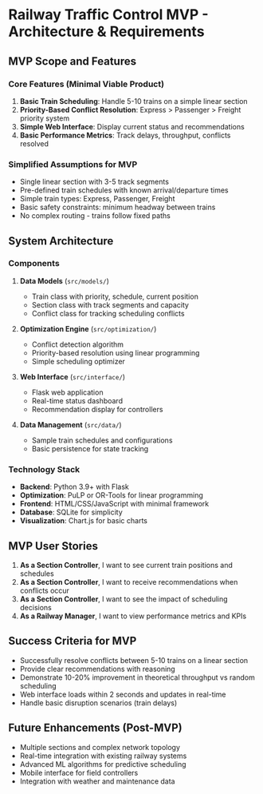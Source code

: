 # Railway Traffic Control MVP - Architecture & Requirements

## MVP Scope and Features

### Core Features (Minimal Viable Product)
1. **Basic Train Scheduling**: Handle 5-10 trains on a simple linear section
2. **Priority-Based Conflict Resolution**: Express > Passenger > Freight priority system
3. **Simple Web Interface**: Display current status and recommendations
4. **Basic Performance Metrics**: Track delays, throughput, conflicts resolved

### Simplified Assumptions for MVP
- Single linear section with 3-5 track segments
- Pre-defined train schedules with known arrival/departure times
- Simple train types: Express, Passenger, Freight
- Basic safety constraints: minimum headway between trains
- No complex routing - trains follow fixed paths

## System Architecture

### Components
1. **Data Models** (`src/models/`)
   - Train class with priority, schedule, current position
   - Section class with track segments and capacity
   - Conflict class for tracking scheduling conflicts

2. **Optimization Engine** (`src/optimization/`)
   - Conflict detection algorithm
   - Priority-based resolution using linear programming
   - Simple scheduling optimizer

3. **Web Interface** (`src/interface/`)
   - Flask web application
   - Real-time status dashboard
   - Recommendation display for controllers

4. **Data Management** (`src/data/`)
   - Sample train schedules and configurations
   - Basic persistence for state tracking

### Technology Stack
- **Backend**: Python 3.9+ with Flask
- **Optimization**: PuLP or OR-Tools for linear programming
- **Frontend**: HTML/CSS/JavaScript with minimal framework
- **Database**: SQLite for simplicity
- **Visualization**: Chart.js for basic charts

## MVP User Stories

1. **As a Section Controller**, I want to see current train positions and schedules
2. **As a Section Controller**, I want to receive recommendations when conflicts occur
3. **As a Section Controller**, I want to see the impact of scheduling decisions
4. **As a Railway Manager**, I want to view performance metrics and KPIs

## Success Criteria for MVP
- Successfully resolve conflicts between 5-10 trains on a linear section
- Provide clear recommendations with reasoning
- Demonstrate 10-20% improvement in theoretical throughput vs random scheduling
- Web interface loads within 2 seconds and updates in real-time
- Handle basic disruption scenarios (train delays)

## Future Enhancements (Post-MVP)
- Multiple sections and complex network topology
- Real-time integration with existing railway systems
- Advanced ML algorithms for predictive scheduling
- Mobile interface for field controllers
- Integration with weather and maintenance data
